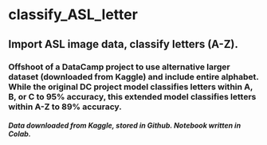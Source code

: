 # classify_ASL_letter
## Import ASL image data, classify letters (A-Z). 
### Offshoot of a DataCamp project to use alternative larger dataset (downloaded from Kaggle) and include entire alphabet. While the original DC project model classifies letters within A, B, or C to 95% accuracy, this extended model classifies letters within A-Z to 89% accuracy. 
##### Data downloaded from Kaggle, stored in Github. Notebook written in Colab.
